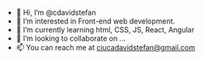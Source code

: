 - 👋 Hi, I’m @cdavidstefan
- 👀 I’m interested in Front-end web development.
- 🌱 I’m currently learning html, CSS, JS, React, Angular
- 💞️ I’m looking to collaborate on ...
- 📫 You can reach me at ciucadavidstefan@gmail.com

<!---
cdavidstefan/cdavidstefan is a ✨ special ✨ repository because its `README.md` (this file) appears on your GitHub profile.
You can click the Preview link to take a look at your changes.
--->
